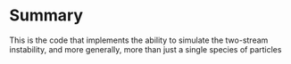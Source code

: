 # Summary
This is the code that implements the ability to simulate the two-stream instability, and more generally, more than just a single species of particles 